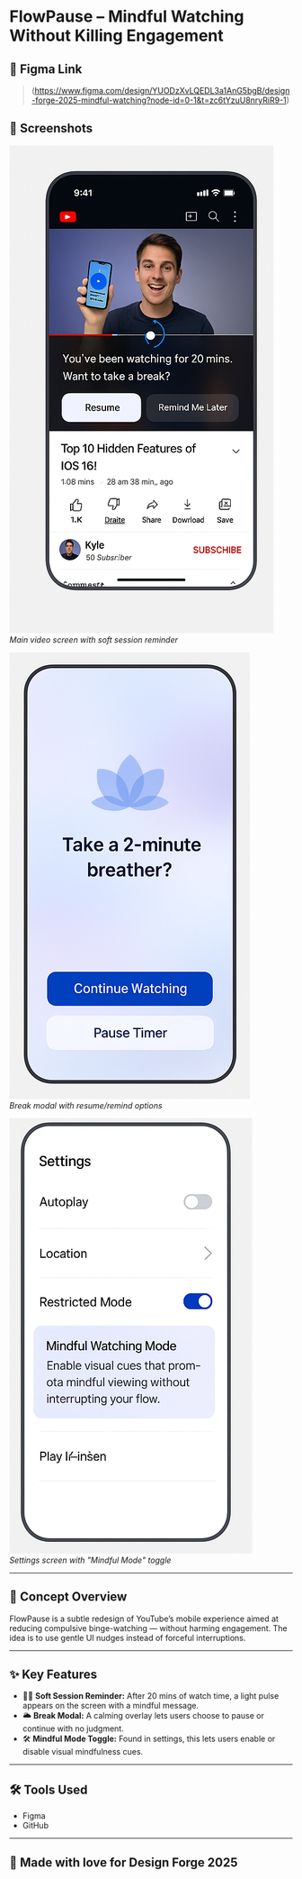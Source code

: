 # FlowPause – Mindful Watching Without Killing Engagement

## 🔗 Figma Link
> (https://www.figma.com/design/YUODzXvLQEDL3a1AnG5bgB/design-forge-2025-mindful-watching?node-id=0-1&t=zc6tYzuU8nryRiR9-1)

## 📸 Screenshots
![Figma 1](figma1.png)  
*Main video screen with soft session reminder*

![Figma 2](figma2.png)  
*Break modal with resume/remind options*

![Figma 3](figma3.png)  
*Settings screen with "Mindful Mode" toggle*

---

## 🎯 Concept Overview

FlowPause is a subtle redesign of YouTube’s mobile experience aimed at reducing compulsive binge-watching — without harming engagement. The idea is to use gentle UI nudges instead of forceful interruptions.

---

## ✨ Key Features

- 🧘‍♂️ **Soft Session Reminder:** After 20 mins of watch time, a light pulse appears on the screen with a mindful message.
- 🌥️ **Break Modal:** A calming overlay lets users choose to pause or continue with no judgment.
- 🛠️ **Mindful Mode Toggle:** Found in settings, this lets users enable or disable visual mindfulness cues.

---

## 🛠 Tools Used
- Figma
- GitHub

---

## 🙌 Made with love for Design Forge 2025
